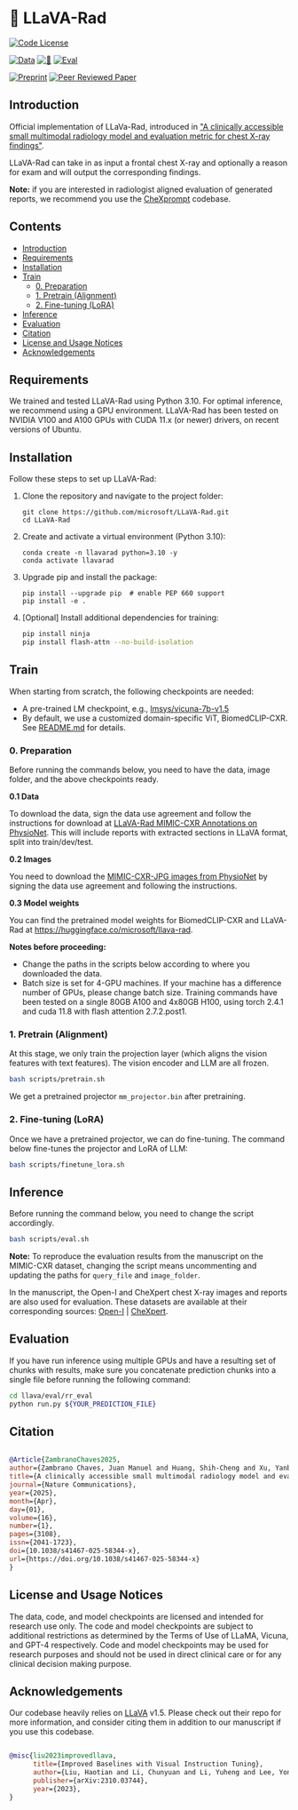 # 🏥 LLaVA-Rad
[![Code License](https://img.shields.io/badge/Code%20License-Microsoft%20Research-red)](LICENSE)

[![Data](https://img.shields.io/badge/PhysioNet-Data-228B22)](https://physionet.org/content/llava-rad-mimic-cxr-annotation/1.0.0/)
[![🤗](https://img.shields.io/badge/🤗-Model-FFA500)](https://huggingface.co/microsoft/llava-rad/)
[![Eval](https://img.shields.io/badge/eval-CheXprompt-purple)](https://github.com/microsoft/chexprompt/)

[![Preprint](https://img.shields.io/badge/arXiv-Preprint-blue)](https://arxiv.org/abs/2403.08002)
[![Peer Reviewed Paper](https://img.shields.io/badge/Peer%20Reviewed%20Paper-Nature%20Communications-cyan)](https://doi.org/10.1038/s41467-025-58344-x)

## Introduction

Official implementation of LLaVa-Rad, introduced in ["A clinically accessible small multimodal radiology model and evaluation metric for chest X-ray findings"](https://doi.org/10.1038/s41467-025-58344-x).

LLaVA-Rad can take in as input a frontal chest X-ray and optionally a reason for exam and will output the corresponding findings.

**Note:** if you are interested in radiologist aligned evaluation of generated reports, we recommend you use the [CheXprompt](https://github.com/microsoft/chexprompt) codebase.

## Contents
- [Introduction](#introduction)
- [Requirements](#requirements)
- [Installation](#installation)
- [Train](#train)
  - [0. Preparation](#0-preparation)
  - [1. Pretrain (Alignment)](#1-pretrain-alignment)
  - [2. Fine-tuning (LoRA)](#2-fine-tuning-lora)
- [Inference](#inference)
- [Evaluation](#evaluation)
- [Citation](#citation)
- [License and Usage Notices](#license-and-usage-notices)
- [Acknowledgements](#acknowledgements)


## Requirements

We trained and tested LLaVA-Rad using Python 3.10. For optimal inference, we recommend using a GPU environment. LLaVA-Rad has been tested on NVIDIA V100 and A100 GPUs with CUDA 11.x (or newer) drivers, on recent versions of Ubuntu.

## Installation

Follow these steps to set up LLaVA-Rad:

1. Clone the repository and navigate to the project folder:
   ```Shell
   git clone https://github.com/microsoft/LLaVA-Rad.git
   cd LLaVA-Rad
   ```
2. Create and activate a virtual environment (Python 3.10):
   ```Shell
   conda create -n llavarad python=3.10 -y
   conda activate llavarad
   ```
3. Upgrade pip and install the package:
   ```Shell
   pip install --upgrade pip  # enable PEP 660 support
   pip install -e .
   ```
4. [Optional] Install additional dependencies for training:
   ```bash
   pip install ninja
   pip install flash-attn --no-build-isolation
   ```

## Train

When starting from scratch, the following checkpoints are needed:
- A pre-trained LM checkpoint, e.g., [lmsys/vicuna-7b-v1.5](https://huggingface.co/lmsys/vicuna-7b-v1.5)
- By default, we use a customized domain-specific ViT, BiomedCLIP-CXR. See [README.md](./llava/model/multimodal_encoder/open_clip_encoder/README.md) for details.

### 0. Preparation
Before running the commands below, you need to have the data, image folder, and the above checkpoints ready. 

**0.1 Data**

To download the data, sign the data use agreement and follow the instructions for download at [LLaVA-Rad MIMIC-CXR Annotations on PhysioNet](https://physionet.org/content/llava-rad-mimic-cxr-annotation/1.0.0/). This will include reports with extracted sections in LLaVA format, split into train/dev/test.

**0.2 Images**

You need to download the [MIMIC-CXR-JPG images from PhysioNet](https://physionet.org/content/mimic-cxr-jpg/2.0.0/) by signing the data use agreement and following the instructions.

**0.3 Model weights**

You can find the pretrained model weights for BiomedCLIP-CXR and LLaVA-Rad at https://huggingface.co/microsoft/llava-rad.


**Notes before proceeding:** 
- Change the paths in the scripts below according to where you downloaded the data.
- Batch size is set for 4-GPU machines. If your machine has a difference number of GPUs, please change batch size. Training commands have been tested on a single 80GB A100 and 4x80GB H100, using torch 2.4.1 and cuda 11.8 with flash attention 2.7.2.post1.

### 1. Pretrain (Alignment)
At this stage, we only train the projection layer (which aligns the vision features with text features). The vision encoder and LLM are all frozen.

```bash
bash scripts/pretrain.sh
```

We get a pretrained projector `mm_projector.bin` after pretraining.

### 2. Fine-tuning (LoRA)
Once we have a pretrained projector, we can do fine-tuning. The command below fine-tunes the projector and LoRA of LLM:
```bash
bash scripts/finetune_lora.sh
```

## Inference

Before running the command below, you need to change the script accordingly.

```bash
bash scripts/eval.sh
```

**Note:** To reproduce the evaluation results from the manuscript on the MIMIC-CXR dataset, changing the script means uncommenting and updating the paths for `query_file` and `image_folder`.

In the manuscript, the Open-I and CheXpert chest X-ray images and reports are also used for evaluation. These datasets are available at their corresponding sources: [Open-I](https://openi.nlm.nih.gov/faq) | [CheXpert](https://stanfordaimi.azurewebsites.net/datasets/5158c524-d3ab-4e02-96e9-6ee9efc110a1).

## Evaluation

If you have run inference using multiple GPUs and have a resulting set of chunks with results, make sure you concatenate prediction chunks into a single file before running the following command:
```bash
cd llava/eval/rr_eval
python run.py ${YOUR_PREDICTION_FILE}
```

## Citation

```bibtex

@Article{ZambranoChaves2025,
author={Zambrano Chaves, Juan Manuel and Huang, Shih-Cheng and Xu, Yanbo and Xu, Hanwen and Usuyama, Naoto and Zhang, Sheng and Wang, Fei and Xie, Yujia and Khademi, Mahmoud and Yang, Ziyi and Awadalla, Hany and Gong, Julia and Hu, Houdong and Yang, Jianwei and Li, Chunyuan and Gao, Jianfeng and Gu, Yu and Wong, Cliff and Wei, Mu and Naumann, Tristan and Chen, Muhao and Lungren, Matthew P. and Chaudhari, Akshay and Yeung-Levy, Serena and Langlotz, Curtis P. and Wang, Sheng and Poon, Hoifung},
title={A clinically accessible small multimodal radiology model and evaluation metric for chest X-ray findings},
journal={Nature Communications},
year={2025},
month={Apr},
day={01},
volume={16},
number={1},
pages={3108},
issn={2041-1723},
doi={10.1038/s41467-025-58344-x},
url={https://doi.org/10.1038/s41467-025-58344-x}
}

```

## License and Usage Notices

The data, code, and model checkpoints are licensed and intended for research use only. The code and model checkpoints are subject to additional restrictions as determined by the Terms of Use of LLaMA, Vicuna, and GPT-4 respectively. Code and model checkpoints may be used for research purposes and should not be used in direct clinical care or for any clinical decision making purpose.

## Acknowledgements

Our codebase heavily relies on [LLaVA](https://github.com/haotian-liu/LLaVA) v1.5. Please check out their repo for more information, and consider citing them in addition to our manuscript if you use this codebase.

```bibtex

@misc{liu2023improvedllava,
      title={Improved Baselines with Visual Instruction Tuning}, 
      author={Liu, Haotian and Li, Chunyuan and Li, Yuheng and Lee, Yong Jae},
      publisher={arXiv:2310.03744},
      year={2023},
}

```
